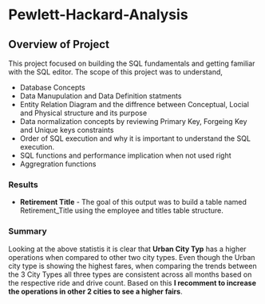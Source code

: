# Pewlett-Hackard-Analysis
## Overview of Project
This project focused on building the SQL fundamentals and getting familiar with the SQL editor. The scope of this project was to understand,
* Database Concepts
* Data Manupulation and Data Definition statments
* Entity Relation Diagram and the diffrence between Conceptual, Locial and Physical structure and its purpose
* Data normalization concepts by reviewing Primary Key, Forgeing Key and Unique keys constraints
* Order of SQL execution and why it is important to understand the SQL execution.
* SQL functions and performance implication when not used right
* Aggregration functions

  
     
### Results
* **Retirement Title**  - The goal of this output was to build a table named Retirement_Title using the employee and titles table structure. 

                                                                                                                                                                     
### Summary
Looking at the above statistis it is clear that **Urban City Typ** has a higher operations when compared to other two city types. Even though the Urban city type is showing the highest fares, when comparing the trends between the 3 City Types all three types are consistent across all months based on the respective ride and drive count. Based on this **I recomment to increase the operations in other 2 cities to see a higher fairs**. 
